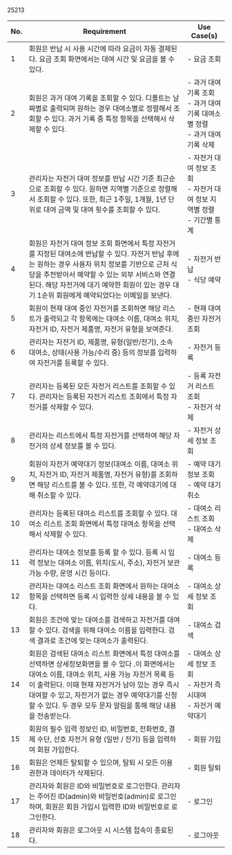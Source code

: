 25213

| No. | Requirement                                                                                                                                                                                                                                                                                                                     | Use Case(s)                                                                      |
| --- | ------------------------------------------------------------------------------------------------------------------------------------------------------------------------------------------------------------------------------------------------------------------------------------------------------------------------------- | -------------------------------------------------------------------------------- |
| 1   | 회원은 반납 시 사용 시간에 따라 요금이 자동 결제된다. 요금 조회 화면에서는 대여 시간 및 요금을 볼 수 있다.                                                                                                                                                                                                                      | - 요금 조회                                                                      |
| 2   | 회원은 과거 대여 기록을 조회할 수 있다. 디폴트는 날짜별로 출력되며 원하는 경우 대여소별로 정렬해서 조회할 수 있다. 과거 기록 중 특정 항목을 선택해서 삭제할 수 있다.                                                                                                                                                            | - 과거 대여 기록 조회<br>- 과거 대여 기록 대여소별 정렬<br>- 과거 대여 기록 삭제 |
| 3   | 관리자는 자전거 대여 정보를 반납 시간 기준 최근순으로 조회할 수 있다. 원하면 지역별 기준으로 정렬해서 조회할 수 있다. 또한, 최근 1주일, 1개월, 1년 단위로 대여 금액 및 대여 횟수를 조회할 수 있다.                                                                                                                              | - 자전거 대여 정보 조회<br>- 자전거 대여 정보 지역별 정렬<br>- 기간별 통계       |
| 4   | 회원은 자전거 대여 정보 조회 화면에서 특정 자전거를 지정된 대여소에 반납할 수 있다. 자전거 반납 후에는 원하는 경우 사용자 위치 정보를 기반으로 근처 식당을 추천받아서 예약할 수 있는 외부 서비스와 연결된다. 해당 자전거에 대기 예약한 회원이 있는 경우 대기 1순위 회원에게 예약되었다는 이메일을 보낸다.                       | - 자전거 반납<br>- 식당 예약                                                     |
| 5   | 회원이 현재 대여 중인 자전거를 조회하면 해당 리스트가 출력되고 각 항목에는 대여소 이름, 대여소 위치, 자전거 ID, 자전거 제품명, 자전거 유형을 보여준다.                                                                                                                                                                          | - 현재 대여중인 자전거 조회                                                      |
| 6   | 관리자는 자전거 ID, 제품명, 유형(일반/전기), 소속 대여소, 상태(사용 가능/수리 중) 등의 정보를 입력하여 자전거를 등록할 수 있다.                                                                                                                                                                                                 | - 자전거 등록                                                                    |
| 7   | 관리자는 등록된 모든 자전거 리스트를 조회할 수 있다. 관리자는 등록된 자전거 리스트 조회에서 특정 자전거를 삭제할 수 있다.                                                                                                                                                                                                       | - 등록 자전거 리스트 조회<br>- 자전거 삭제                                       |
| 8   | 관리자는 리스트에서 특정 자전거를 선택하여 해당 자전거의 상세 정보를 볼 수 있다.                                                                                                                                                                                                                                                | - 자전거 상세 정보 조회                                                          |
| 9   | 회원이 자전거 예약대기 정보(대여소 이름, 대여소 위치, 자전거 ID, 자전거 제품명, 자전거 유형)를 조회하면 해당 리스트를 볼 수 있다. 또한, 각 예약대기에 대해 취소할 수 있다.                                                                                                                                                      | - 예약 대기 정보 조회<br>- 예약 대기 취소                                        |
| 10  | 관리자는 등록된 대여소 리스트를 조회할 수 있다. 대여소 리스트 조회 화면에서 특정 대여소 항목을 선택해서 삭제할 수 있다.                                                                                                                                                                                                         | - 대여소 리스트 조회<br>- 대여소 삭제                                            |
| 11  | 관리자는 대여소 정보를 등록 할 수 있다. 등록 시 입력 정보는 대여소 이름, 위치(도시, 주소), 자전거 보관 가능 수량, 운영 시간 등이다.                                                                                                                                                                                             | - 대여소 등록                                                                    |
| 12  | 관리자는 대여소 리스트 조회 화면에서 원하는 대여소 항목을 선택하면 등록 시 입력한 상세 내용을 볼 수 있다.                                                                                                                                                                                                                       | - 대여소 상세 정보 조회                                                          |
| 13  | 회원은 조건에 맞는 대여소를 검색하고 자전거를 대여할 수 있다. 검색을 위해 대여소 이름을 입력한다. 검색 결과로 조건에 맞는 대여소가 출력된다.                                                                                                                                                                                    | - 대여소 검색                                                                    |
| 14  | 회원은 검색된 대여소 리스트 화면에서 특정 대여소를 선택하면 상세정보화면을 볼 수 있다 .이 화면에서는 대여소 이름, 대여소 위치, 사용 가능 자전거 목록 등이 출력된다. 이때 현재 자전거가 남아 있는 경우 즉시 대여할 수 있고, 자전거가 없는 경우 예약대기를 신청 할 수 있다. 두 경우 모두 문자 알림을 통해 해당 내용을 전송받는다. | - 대여소 상세 정보 조회<br>- 자전거 즉시대여<br>- 자전거 예약대기                |
| 15  | 회원의 필수 입력 정보인 ID, 비밀번호, 전화번호, 결제 수단, 선호 자전거 유형 (일반 / 전기) 등을 입력하여 회원 가입한다.                                                                                                                                                                                                          | - 회원 가입                                                                      |
| 16  | 회원은 언제든 탈퇴할 수 있으며, 탈퇴 시 모든 이용 권한과 데이터가 삭제된다.                                                                                                                                                                                                                                                     | - 회원 탈퇴                                                                      |
| 17  | 관리자와 회원은 ID와 비밀번호로 로그인한다. 관리자는 주어진 ID(admin)와 비밀번호(admin)로 로그인하며, 회원은 회원 가입시 입력한 ID와 비밀번호로 로그인한다.                                                                                                                                                                     | - 로그인                                                                         |
| 18  | 관리자와 회원은 로그아웃 시 시스템 접속이 종료된다.                                                                                                                                                                                                                                                                             | - 로그아웃                                                                       |
